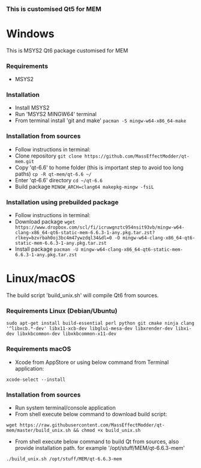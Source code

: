 ### This is customised Qt5 for MEM ###

# Windows #
This is MSYS2 Qt6 package customised for MEM

### Requirements ###
 - MSYS2

### Installation ###
 - Install MSYS2
 - Run 'MSYS2 MINGW64' terminal
 - From terminal install 'git and make' `pacman -S mingw-w64-x86_64-make`

### Installation from sources ###
 - Follow instructions in terminal:
 - Clone repository `git clone https://github.com/MassEffectModder/qt-mem.git`
 - Copy 'qt-6.6' to home folder (this is important step to avoid too long paths) `cp -R qt-mem/qt-6.6 ~/`
 - Enter 'qt-6.6' directory `cd ~/qt-6.6`
 - Build package `MINGW_ARCH=clang64 makepkg-mingw -fsiL`

### Installation using prebuilded package ###
 - Follow instructions in terminal:
 - Download package `wget https://www.dropbox.com/scl/fi/icruwgnztc954nsit93vb/mingw-w64-clang-x86_64-qt6-static-mem-6.6.3-1-any.pkg.tar.zst?rlkey=bzvrbah0oj3bc4m47ywzdql34&dl=0 -O mingw-w64-clang-x86_64-qt6-static-mem-6.6.3-1-any.pkg.tar.zst`
 - Install package `pacman -U mingw-w64-clang-x86_64-qt6-static-mem-6.6.3-1-any.pkg.tar.zst`

# Linux/macOS #
The build script 'build_unix.sh' will compile Qt6 from sources.

### Requirements Linux (Debian/Ubuntu) ###
`sudo apt-get install build-essential perl python git cmake ninja clang '^libxcb.*-dev' libx11-xcb-dev libglu1-mesa-dev libxrender-dev libxi-dev libxkbcommon-dev libxkbcommon-x11-dev`

### Requirements macOS ###
- Xcode from AppStore or using below command from Terminal application:

`xcode-select --install`

### Installation from sources ###
- Run system terminal/console application
- From shell execute below command to download build script:

`wget https://raw.githubusercontent.com/MassEffectModder/qt-mem/master/build_unix.sh && chmod +x build_unix.sh`

- From shell execute below command to build Qt from sources, also provide installation path. for example '/opt/stuff/MEM/qt-6.6.3-mem'

`./build_unix.sh /opt/stuff/MEM/qt-6.6.3-mem`
